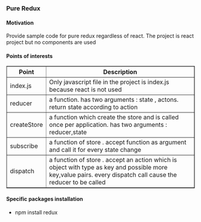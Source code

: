 
  <h3>Pure Redux</h3>

<h4>Motivation</h4>
Provide sample code for pure redux regardless of react. 
The project is react project but no components are used

<h4>Points of interests</h4>
<table border=1>
  <tr>
    <th>Point</th>
    <th>Description</th> 
  </tr>
  <tr>
    <td>index.js</td> 
    <td>Only javascript file in the project is index.js because react is not used</td>
  </tr>
  <tr>
    <td>reducer</td>
    <td>a function. has two arguments : state , actons. return state according to action</td> 
  </tr>
  <tr>
    <td>createStore</td>
    <td>a function which create the store and is called once per application. has two arguments : reducer,state</td> 
  </tr>
  <tr>
    <td>subscribe</td>
    <td>a function of store . accept function as argument and call it for every state change</td> 
  </tr>
<tr>
    <td>dispatch</td>
    <td>a function of store . accept an action which is object with type as key and possible more key,value pairs. every dispatch call cause the reducer to be called</td> 
  </tr>
</table>
  
 
<h4>Specific packages installation</h4>
<ul>
  <li>npm install redux</li>
</ul>
  
  
</body>
</html>